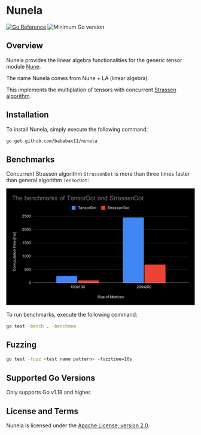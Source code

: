 # Nunela

[![Go Reference](https://pkg.go.dev/badge/github.com/bababax11/nunela.svg)](https://pkg.go.dev/github.com/bababax11/nunela)
![Minimum Go version](https://img.shields.io/badge/Go-1.18+-lightblue.svg?style=flat-square)

## Overview

Nunela provides the linear algebra functionalities for the generic tensor module [Nune](https://github.com/vorduin/nune).

The name Nunela comes from Nune + LA (linear algebra).

This implements the multiplation of tensors with concurrent [Strassen algorithm](https://en.wikipedia.org/wiki/Strassen_algorithm).


## Installation

To install Nunela, simply execute the following command:

```bash
go get github.com/bababax11/nunela
```

## Benchmarks

Concurrent Strassen algorithm `StrassenDot` is more than three times faster than general algorithm `TensorDot`:

![Benchmarks](images/benchmarks.svg)  

To run benchmarks, execute the following command:

```bash
go test -bench . -benchmem
```

## Fuzzing

```bash
go test -fuzz <test name pattern> -fuzztime=10s
```

## Supported Go Versions

Only supports Go v1.18 and higher.


## License and Terms

Nunela is licensed under the
[Apache License, version 2.0](http://www.apache.org/licenses/LICENSE-2.0).
